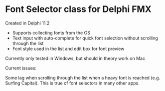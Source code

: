 # Font Selector class for Delphi FMX

Created in Delphi 11.2

- Supports collecting fonts from the OS
- Text input with auto-complete for quick font selection without scrolling through the list
- Font style used in the list and edit box for font preview

Currently only tested in Windows, but should in theory work on Mac


Current issues:

Some lag when scrolling through the list when a heavy font is reached (e.g. Surfing Capital). This is true of font selectors in many other apps.
